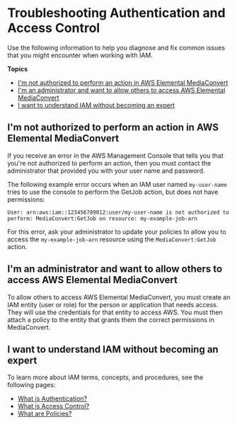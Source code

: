 # Troubleshooting Authentication and Access Control<a name="auth_access_troubleshoot"></a>

Use the following information to help you diagnose and fix common issues that you might encounter when working with IAM\.

**Topics**
+ [I'm not authorized to perform an action in AWS Elemental MediaConvert](#auth_access_troubleshoot-no-permissions)
+ [I'm an administrator and want to allow others to access AWS Elemental MediaConvert](#auth_access_troubleshoot-admin-allow-access)
+ [I want to understand IAM without becoming an expert](#auth_access_troubleshoot-iam-expert)

## I'm not authorized to perform an action in AWS Elemental MediaConvert<a name="auth_access_troubleshoot-no-permissions"></a>

If you receive an error in the AWS Management Console that tells you that you're not authorized to perform an action, then you must contact the administrator that provided you with your user name and password\. 

The following example error occurs when an IAM user named `my-user-name` tries to use the console to perform the GetJob action, but does not have permissions:

```
User: arn:aws:iam::123456789012:user/my-user-name is not authorized to perform: MediaConvert:GetJob on resource: my-example-job-arn
```

For this error, ask your administrator to update your policies to allow you to access the `my-example-job-arn` resource using the `MediaConvert:GetJob` action\.

## I'm an administrator and want to allow others to access AWS Elemental MediaConvert<a name="auth_access_troubleshoot-admin-allow-access"></a>

To allow others to access AWS Elemental MediaConvert, you must create an IAM entity \(user or role\) for the person or application that needs access\. They will use the credentials for that entity to access AWS\. You must then attach a policy to the entity that grants them the correct permissions in MediaConvert\. 

## I want to understand IAM without becoming an expert<a name="auth_access_troubleshoot-iam-expert"></a>

To learn more about IAM terms, concepts, and procedures, see the following pages:
+ [What is Authentication?](auth_access_what-is-authentication.md)
+ [What is Access Control?](auth_access_what-is-access-control.md)
+ [What are Policies?](auth_access_what-are-policies.md)